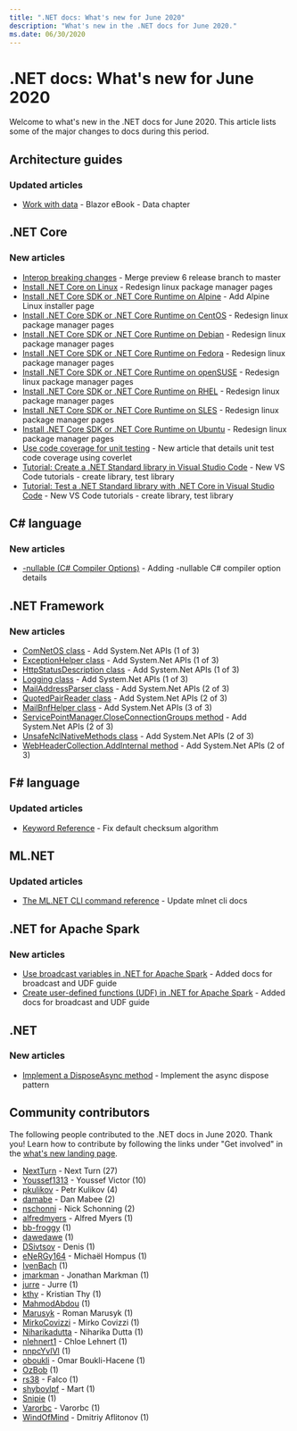 ```yaml
---
title: ".NET docs: What's new for June 2020"
description: "What's new in the .NET docs for June 2020."
ms.date: 06/30/2020
---
```


# .NET docs: What's new for June 2020

Welcome to what's new in the .NET docs for June 2020. This article lists some of the major changes to docs during this period.

## Architecture guides

### Updated articles

- [Work with data](/dotnet/architecture/blazor-for-web-forms-developers/data) - Blazor eBook - Data chapter

## .NET Core

### New articles

- [Interop breaking changes](/dotnet/core/compatibility/interop) - Merge preview 6 release branch to master
- [Install .NET Core on Linux](/dotnet/core/install/linux) - Redesign linux package manager pages
- [Install .NET Core SDK or .NET Core Runtime on Alpine](/dotnet/core/install/linux-alpine) - Add Alpine Linux installer page
- [Install .NET Core SDK or .NET Core Runtime on CentOS](/dotnet/core/install/linux-centos) - Redesign linux package manager pages
- [Install .NET Core SDK or .NET Core Runtime on Debian](/dotnet/core/install/linux-debian) - Redesign linux package manager pages
- [Install .NET Core SDK or .NET Core Runtime on Fedora](/dotnet/core/install/linux-fedora) - Redesign linux package manager pages
- [Install .NET Core SDK or .NET Core Runtime on openSUSE](/dotnet/core/install/linux-opensuse) - Redesign linux package manager pages
- [Install .NET Core SDK or .NET Core Runtime on RHEL](/dotnet/core/install/linux-rhel) - Redesign linux package manager pages
- [Install .NET Core SDK or .NET Core Runtime on SLES](/dotnet/core/install/linux-sles) - Redesign linux package manager pages
- [Install .NET Core SDK or .NET Core Runtime on Ubuntu](/dotnet/core/install/linux-ubuntu) - Redesign linux package manager pages
- [Use code coverage for unit testing](/dotnet/core/testing/unit-testing-code-coverage) - New article that details unit test code coverage using coverlet
- [Tutorial: Create a .NET Standard library in Visual Studio Code](/dotnet/core/tutorials/library-with-visual-studio-code) - New VS Code tutorials - create library, test library
- [Tutorial: Test a .NET Standard library with .NET Core in Visual Studio Code](/dotnet/core/tutorials/testing-library-with-visual-studio-code) - New VS Code tutorials - create library, test library

## C# language

### New articles

- [-nullable (C# Compiler Options)](/dotnet/csharp/language-reference/compiler-options/nullable-compiler-option) - Adding -nullable C# compiler option details

## .NET Framework

### New articles

- [ComNetOS class](/dotnet/framework/additional-apis/system.net.comnetos) - Add System.Net APIs (1 of 3)
- [ExceptionHelper class](/dotnet/framework/additional-apis/system.net.exceptionhelper) - Add System.Net APIs (1 of 3)
- [HttpStatusDescription class](/dotnet/framework/additional-apis/system.net.httpstatusdescription) - Add System.Net APIs (1 of 3)
- [Logging class](/dotnet/framework/additional-apis/system.net.logging) - Add System.Net APIs (1 of 3)
- [MailAddressParser class](/dotnet/framework/additional-apis/system.net.mail.mailaddressparser) - Add System.Net APIs (2 of 3)
- [QuotedPairReader class](/dotnet/framework/additional-apis/system.net.mail.quotedpairreader) - Add System.Net APIs (2 of 3)
- [MailBnfHelper class](/dotnet/framework/additional-apis/system.net.mime.mailbnfhelper) - Add System.Net APIs (3 of 3)
- [ServicePointManager.CloseConnectionGroups method](/dotnet/framework/additional-apis/system.net.servicepointmanager.closeconnectiongroups) - Add System.Net APIs (2 of 3)
- [UnsafeNclNativeMethods class](/dotnet/framework/additional-apis/system.net.unsafenclnativemethods) - Add System.Net APIs (2 of 3)
- [WebHeaderCollection.AddInternal method](/dotnet/framework/additional-apis/system.net.webheadercollection.addinternal) - Add System.Net APIs (2 of 3)

## F# language

### Updated articles

- [Keyword Reference](/dotnet/fsharp/language-reference/keyword-reference) - Fix default checksum algorithm

## ML.NET

### Updated articles

- [The ML.NET CLI command reference](/dotnet/machine-learning/reference/ml-net-cli-reference) - Update mlnet cli docs

## .NET for Apache Spark

### New articles

- [Use broadcast variables in .NET for Apache Spark](/dotnet/spark/how-to-guides/broadcast-guide) - Added docs for broadcast and UDF guide
- [Create user-defined functions (UDF) in .NET for Apache Spark](/dotnet/spark/how-to-guides/udf-guide) - Added docs for broadcast and UDF guide

## .NET

### New articles

- [Implement a DisposeAsync method](/dotnet/standard/garbage-collection/implementing-disposeasync) - Implement the async dispose pattern

## Community contributors

The following people contributed to the .NET docs in June 2020. Thank you! Learn how to contribute by following the links under "Get involved" in the [what's new landing page](index.yml).

- [NextTurn](https://github.com/NextTurn) - Next Turn (27)
- [Youssef1313](https://github.com/Youssef1313) - Youssef Victor (10)
- [pkulikov](https://github.com/pkulikov) - Petr Kulikov (4)
- [damabe](https://github.com/damabe) - Dan Mabee (2)
- [nschonni](https://github.com/nschonni) - Nick Schonning (2)
- [alfredmyers](https://github.com/alfredmyers) - Alfred Myers (1)
- [bb-froggy](https://github.com/bb-froggy) (1)
- [dawedawe](https://github.com/dawedawe) (1)
- [DSivtsov](https://github.com/DSivtsov) - Denis (1)
- [eNeRGy164](https://github.com/eNeRGy164) - Michaël Hompus (1)
- [IvenBach](https://github.com/IvenBach) (1)
- [jmarkman](https://github.com/jmarkman) - Jonathan Markman (1)
- [jurre](https://github.com/jurre) - Jurre (1)
- [kthy](https://github.com/kthy) - Kristian Thy (1)
- [MahmodAbdou](https://github.com/MahmodAbdou) (1)
- [Marusyk](https://github.com/Marusyk) - Roman Marusyk (1)
- [MirkoCovizzi](https://github.com/MirkoCovizzi) - Mirko Covizzi (1)
- [Niharikadutta](https://github.com/Niharikadutta) - Niharika Dutta (1)
- [nlehnert1](https://github.com/nlehnert1) - Chloe Lehnert (1)
- [nnpcYvIVl](https://github.com/nnpcYvIVl) (1)
- [oboukli](https://github.com/oboukli) - Omar Boukli-Hacene (1)
- [OzBob](https://github.com/OzBob) (1)
- [rs38](https://github.com/rs38) - Falco (1)
- [shyboylpf](https://github.com/shyboylpf) - Mart (1)
- [Snipie](https://github.com/Snipie) (1)
- [Varorbc](https://github.com/Varorbc) - Varorbc (1)
- [WindOfMind](https://github.com/WindOfMind) - Dmitriy Aflitonov (1)
